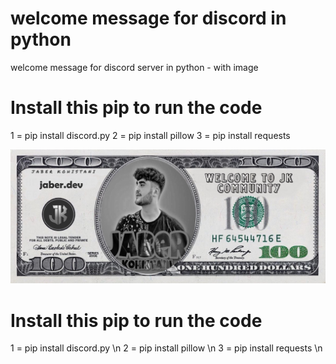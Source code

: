 # welcome message for discord in python
welcome message for discord server in python - with image 

# Install this pip to run the code 
1 = pip install discord.py
2 = pip install pillow
3 = pip install requests

![](jaber.dev.png)

# Install this pip to run the code 
1 = pip install discord.py \n
2 = pip install pillow \n
3 = pip install requests \n
